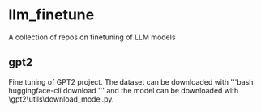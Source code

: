# llm_finetune

A collection of repos on finetuning of LLM models

## gpt2

Fine tuning of GPT2 project. The dataset can be downloaded with
'''bash
huggingface-cli download
'''
and the model can be downloaded with \gpt2\utils\download_model.py.
